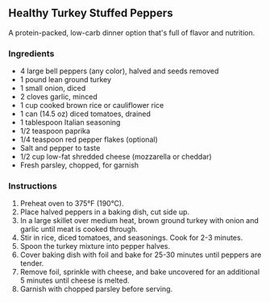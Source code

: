 ## Healthy Turkey Stuffed Peppers

A protein-packed, low-carb dinner option that's full of flavor and nutrition.

### Ingredients

* 4 large bell peppers (any color), halved and seeds removed
* 1 pound lean ground turkey
* 1 small onion, diced
* 2 cloves garlic, minced
* 1 cup cooked brown rice or cauliflower rice
* 1 can (14.5 oz) diced tomatoes, drained
* 1 tablespoon Italian seasoning
* 1/2 teaspoon paprika
* 1/4 teaspoon red pepper flakes (optional)
* Salt and pepper to taste
* 1/2 cup low-fat shredded cheese (mozzarella or cheddar)
* Fresh parsley, chopped, for garnish

### Instructions

1. Preheat oven to 375°F (190°C).
2. Place halved peppers in a baking dish, cut side up.
3. In a large skillet over medium heat, brown ground turkey with onion and garlic until meat is cooked through.
4. Stir in rice, diced tomatoes, and seasonings. Cook for 2-3 minutes.
5. Spoon the turkey mixture into pepper halves.
6. Cover baking dish with foil and bake for 25-30 minutes until peppers are tender.
7. Remove foil, sprinkle with cheese, and bake uncovered for an additional 5 minutes until cheese is melted.
8. Garnish with chopped parsley before serving.